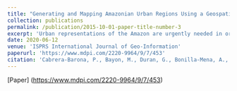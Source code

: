 ```yaml
---
title: "Generating and Mapping Amazonian Urban Regions Using a Geospatial Approach"
collection: publications
permalink: /publication/2015-10-01-paper-title-number-3
excerpt: 'Urban representations of the Amazon are urgently needed in order to better understand the complexity of urban processes in this area of the World. So far, limited work that represents Amazonian urban regions has been carried out. (2) methods: Our study area is the Ecuadorian Amazon. We performed a K-means algorithm using six urban indicators: Urban fractal dimension, number of paved streets, urban radiant intensity (luminosity), and distances to the closest new deforested areas, to oil pollution sources, and to mining pollution sources. We also carried out fieldwork to qualitatively validate our geospatial and statistical analyses. (3) results: We generated six Amazonian urban regions representing different urban configurations and processes of major cities, small cities, and emerging urban zones. The Amazonian urban regions generated represent the urban systems of the Ecuadorian Amazon at a general scale, and correspond to the urban realities at a local scale. (4) conclusions: An Amazonian urban region is understood as a set of urban zones that are dispersed and share common urban characteristics such a similar distance to oil pollution sources or similar urban radiant intensity. Our regionalization model represents the complexity of the Amazonian urban systems, and the applied methodology could be transferred to other Amazonian countries.'
date: 2020-06-12
venue: 'ISPRS International Journal of Geo-Information'
paperurl: 'https://www.mdpi.com/2220-9964/9/7/453'
citation: 'Cabrera-Barona, P., Bayon, M., Duran, G., Bonilla-Mena, A., & Mejia, V. (2020). Generating and Mapping Amazonian Urban Regions Using a Geospatial Approach. ISPRS International Journal of Geo-Information. 9(7):453. https://doi.org/10.3390/ijgi9070453'
---
```



[Paper] (https://www.mdpi.com/2220-9964/9/7/453)

